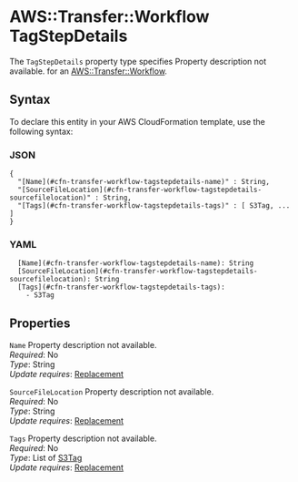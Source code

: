 # AWS::Transfer::Workflow TagStepDetails<a name="aws-properties-transfer-workflow-tagstepdetails"></a>

<a name="aws-properties-transfer-workflow-tagstepdetails-description"></a>The `TagStepDetails` property type specifies Property description not available\. for an [AWS::Transfer::Workflow](aws-resource-transfer-workflow.md)\.

## Syntax<a name="aws-properties-transfer-workflow-tagstepdetails-syntax"></a>

To declare this entity in your AWS CloudFormation template, use the following syntax:

### JSON<a name="aws-properties-transfer-workflow-tagstepdetails-syntax.json"></a>

```
{
  "[Name](#cfn-transfer-workflow-tagstepdetails-name)" : String,
  "[SourceFileLocation](#cfn-transfer-workflow-tagstepdetails-sourcefilelocation)" : String,
  "[Tags](#cfn-transfer-workflow-tagstepdetails-tags)" : [ S3Tag, ... ]
}
```

### YAML<a name="aws-properties-transfer-workflow-tagstepdetails-syntax.yaml"></a>

```
  [Name](#cfn-transfer-workflow-tagstepdetails-name): String
  [SourceFileLocation](#cfn-transfer-workflow-tagstepdetails-sourcefilelocation): String
  [Tags](#cfn-transfer-workflow-tagstepdetails-tags):
    - S3Tag
```

## Properties<a name="aws-properties-transfer-workflow-tagstepdetails-properties"></a>

`Name` <a name="cfn-transfer-workflow-tagstepdetails-name"></a>
Property description not available\.  
_Required_: No  
_Type_: String  
_Update requires_: [Replacement](https://docs.aws.amazon.com/AWSCloudFormation/latest/UserGuide/using-cfn-updating-stacks-update-behaviors.html#update-replacement)

`SourceFileLocation` <a name="cfn-transfer-workflow-tagstepdetails-sourcefilelocation"></a>
Property description not available\.  
_Required_: No  
_Type_: String  
_Update requires_: [Replacement](https://docs.aws.amazon.com/AWSCloudFormation/latest/UserGuide/using-cfn-updating-stacks-update-behaviors.html#update-replacement)

`Tags` <a name="cfn-transfer-workflow-tagstepdetails-tags"></a>
Property description not available\.  
_Required_: No  
_Type_: List of [S3Tag](aws-properties-transfer-workflow-s3tag.md)  
_Update requires_: [Replacement](https://docs.aws.amazon.com/AWSCloudFormation/latest/UserGuide/using-cfn-updating-stacks-update-behaviors.html#update-replacement)
